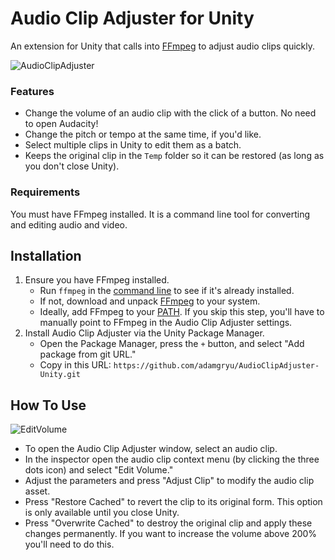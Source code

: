 # Audio Clip Adjuster for Unity

An extension for Unity that calls into [FFmpeg](https://ffmpeg.org/) to adjust audio clips quickly.

![AudioClipAdjuster](https://user-images.githubusercontent.com/2540830/203444383-ee6d2e1b-bb3c-41fe-a2c2-93411dd1c166.png)
### Features
- Change the volume of an audio clip with the click of a button. No need to open Audacity!
- Change the pitch or tempo at the same time, if you'd like.
- Select multiple clips in Unity to edit them as a batch.
- Keeps the original clip in the `Temp` folder so it can be restored (as long as you don't close Unity). 

### Requirements
You must have FFmpeg installed. It is a command line tool for converting and editing audio and video.

## Installation
1. Ensure you have FFmpeg installed.
    - Run `ffmpeg` in the [command line](https://www.wikihow.com/Open-the-Command-Prompt-in-Windows) to see if it's already installed.
    - If not, download and unpack [FFmpeg](https://ffmpeg.org/download.html#build-windows) to your system.
    - Ideally, add FFmpeg to your [PATH](https://medium.com/@kevinmarkvi/how-to-add-executables-to-your-path-in-windows-5ffa4ce61a53). If you skip this step, you'll have to manually point to FFmpeg in the Audio Clip Adjuster settings.
2. Install Audio Clip Adjuster via the Unity Package Manager.
    - Open the Package Manager, press the `+` button, and select "Add package from git URL."
    - Copy in this URL: `https://github.com/adamgryu/AudioClipAdjuster-Unity.git`

## How To Use

![EditVolume](https://user-images.githubusercontent.com/2540830/203444379-6ee80a0f-52f8-44f5-b53a-b5aea7773a02.png)

- To open the Audio Clip Adjuster window, select an audio clip.
- In the inspector open the audio clip context menu (by clicking the three dots icon) and select "Edit Volume."
- Adjust the parameters and press "Adjust Clip" to modify the audio clip asset.
- Press "Restore Cached" to revert the clip to its original form. This option is only available until you close Unity.
- Press "Overwrite Cached" to destroy the original clip and apply these changes permanently. If you want to increase the volume above 200% you'll need to do this.
